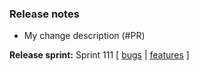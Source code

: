 ### Release notes
<!-- Please add your release notes in the following format:
- My change description (#PR)
-->
- My change description (#PR)

**Release sprint:** Sprint 111
[ [bugs](https://github.com/Azure/azure-functions-host/issues?q=is%3Aissue+milestone%3A%22Functions+Sprint+111%22+label%3Abug+is%3Aclosed) | [features](https://github.com/Azure/azure-functions-host/issues?q=is%3Aissue+milestone%3A%22Functions+Sprint+111%22+label%3Afeature+is%3Aclosed) ]
